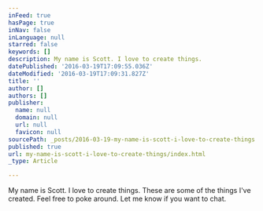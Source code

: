```yaml
---
inFeed: true
hasPage: true
inNav: false
inLanguage: null
starred: false
keywords: []
description: My name is Scott. I love to create things.
datePublished: '2016-03-19T17:09:55.036Z'
dateModified: '2016-03-19T17:09:31.827Z'
title: ''
author: []
authors: []
publisher:
  name: null
  domain: null
  url: null
  favicon: null
sourcePath: _posts/2016-03-19-my-name-is-scott-i-love-to-create-things.md
published: true
url: my-name-is-scott-i-love-to-create-things/index.html
_type: Article

---
```

My name is Scott. I love to create things. These are some of the things I've created. Feel free to poke around. Let me know if you want to chat.